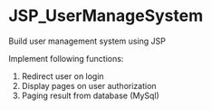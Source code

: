 # JSP_UserManageSystem

Build user management system using JSP



Implement following functions:
   1. Redirect user on login
   2. Display pages on user authorization
   3. Paging result from database (MySql)
    